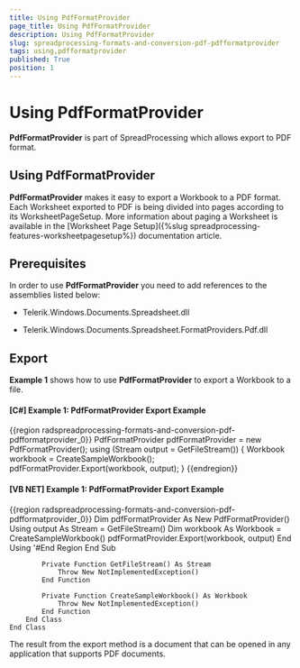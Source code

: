 ```yaml
---
title: Using PdfFormatProvider
page_title: Using PdfFormatProvider
description: Using PdfFormatProvider
slug: spreadprocessing-formats-and-conversion-pdf-pdfformatprovider
tags: using,pdfformatprovider
published: True
position: 1
---
```


# Using PdfFormatProvider



__PdfFormatProvider__ is part of SpreadProcessing which allows export to PDF format.
      

## Using PdfFormatProvider

__PdfFormatProvider__ makes it easy to export a Workbook to a PDF format. Each Worksheet exported to PDF is being divided 
          into pages according to its WorksheetPageSetup. More information about paging a Worksheet is available in the
          [Worksheet Page Setup]({%slug spreadprocessing-features-worksheetpagesetup%}) documentation article.
        

## Prerequisites

In order to use __PdfFormatProvider__ you need to add references to the assemblies listed below:
        

* Telerik.Windows.Documents.Spreadsheet.dll
            

* Telerik.Windows.Documents.Spreadsheet.FormatProviders.Pdf.dll
            

## Export

__Example 1__ shows how to use __PdfFormatProvider__ to export a Workbook to a file.
        

#### __[C#] Example 1: PdfFormatProvider Export Example__

{{region radspreadprocessing-formats-and-conversion-pdf-pdfformatprovider_0}}
	                PdfFormatProvider pdfFormatProvider = new PdfFormatProvider();
	                using (Stream output = GetFileStream())
	                {
	                    Workbook workbook = CreateSampleWorkbook();
	                    pdfFormatProvider.Export(workbook, output);
	                }
	{{endregion}}



#### __[VB NET] Example 1: PdfFormatProvider Export Example__

{{region radspreadprocessing-formats-and-conversion-pdf-pdfformatprovider_0}}
	            Dim pdfFormatProvider As New PdfFormatProvider()
	            Using output As Stream = GetFileStream()
	                Dim workbook As Workbook = CreateSampleWorkbook()
	                pdfFormatProvider.Export(workbook, output)
	            End Using
	            '#End Region
	        End Sub
	
	        Private Function GetFileStream() As Stream
	            Throw New NotImplementedException()
	        End Function
	
	        Private Function CreateSampleWorkbook() As Workbook
	            Throw New NotImplementedException()
	        End Function
	    End Class
	End Class



The result from the export method is a document that can be opened in any application that supports PDF documents.
        

